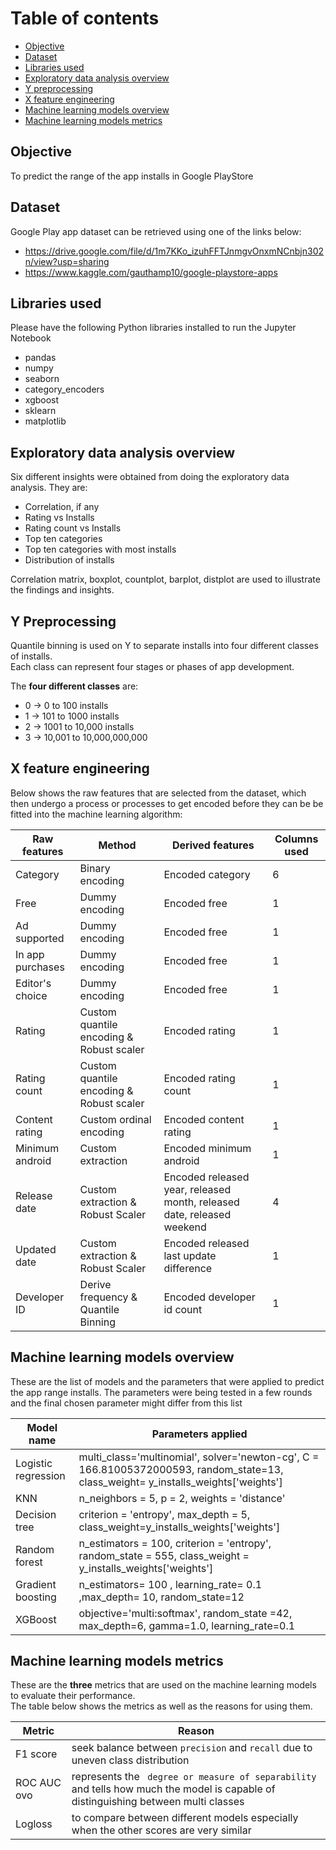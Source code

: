 # Table of contents
- [Objective](#objective)
- [Dataset](#dataset)
- [Libraries used](#libraries-used)
- [Exploratory data analysis overview](#exploratory-data-analysis-overview)
- [Y preprocessing](#y-preprocessing)
- [X feature engineering](#x-feature-engineering)
- [Machine learning models overview](#machine-learning-models-overview)
- [Machine learning models metrics](#machine-learning-models-metrics)

<div id="objective"></div>

## Objective

To predict the range of the app installs in Google PlayStore

<div id="dataset"></div>

## Dataset

Google Play app dataset can be retrieved using one of the links below:
* https://drive.google.com/file/d/1m7KKo_izuhFFTJnmgvOnxmNCnbjn302n/view?usp=sharing
* https://www.kaggle.com/gauthamp10/google-playstore-apps

<div id="libraries-used"></div>

## Libraries used

Please have the following Python libraries installed to run the Jupyter Notebook
* pandas
* numpy
* seaborn
* category_encoders
* xgboost
* sklearn
* matplotlib

<div id="exploratory-data-analysis-overview"></div>

## Exploratory data analysis overview

Six different insights were obtained from doing the exploratory data analysis. They are:
* Correlation, if any
* Rating vs Installs
* Rating count vs Installs
* Top ten categories
* Top ten categories with most installs
* Distribution of installs

Correlation matrix, boxplot, countplot, barplot, distplot are used to illustrate the findings and insights.

<div id="y-preprocessing"></div>

## Y Preprocessing

Quantile binning is used on Y to separate installs into four different classes of installs.  
Each class can represent four stages or phases of app development.

The **four different classes** are:
* 0 -> 0 to 100 installs
* 1 -> 101 to 1000 installs
* 2 -> 1001 to 10,000 installs
* 3 -> 10,001 to 10,000,000,000

<div id="x-feature-engineering"></div>

## X feature engineering

Below shows the raw features that are selected from the dataset, which then undergo a process or processes to get encoded before they can be be fitted into the machine learning algorithm:

Raw features | Method | Derived features | Columns used
-------------|--------|------------------|-------------
Category | Binary encoding | Encoded category | 6
Free | Dummy encoding | Encoded free | 1
Ad supported | Dummy encoding | Encoded free | 1
In app purchases | Dummy encoding | Encoded free | 1
Editor's choice | Dummy encoding | Encoded free | 1
Rating | Custom quantile encoding & Robust scaler | Encoded rating | 1
Rating count | Custom quantile encoding & Robust scaler | Encoded rating count | 1
Content rating | Custom ordinal encoding | Encoded content rating | 1
Minimum android | Custom extraction | Encoded minimum android | 1
Release date | Custom extraction & Robust Scaler| Encoded released year, released month, released date, released weekend | 4
Updated date | Custom extraction & Robust Scaler | Encoded released last update difference | 1
Developer ID | Derive frequency & Quantile Binning | Encoded developer id count | 1

<div id="machine-learning-models-overview"></div>

## Machine learning models overview

These are the list of models and the parameters that were applied to predict the app range installs.
The parameters were being tested in a few rounds and the final chosen parameter might differ from this list

Model name | Parameters applied
-----------|-------------------
Logistic regression | multi_class='multinomial', solver='newton-cg', C = 166.81005372000593, random_state=13, class_weight= y_installs_weights['weights']
KNN | n_neighbors = 5, p = 2, weights = 'distance'
Decision tree | criterion = 'entropy', max_depth = 5, class_weight=y_installs_weights['weights']
Random forest | n_estimators = 100, criterion = 'entropy', random_state = 555, class_weight = y_installs_weights['weights']
Gradient boosting | n_estimators= 100 , learning_rate= 0.1 ,max_depth= 10, random_state=12
XGBoost | objective='multi:softmax', random_state =42, max_depth=6, gamma=1.0, learning_rate=0.1

<div id="machine-learning-models-metrics"></div>

## Machine learning models metrics

These are the **three** metrics that are used on the machine learning models to evaluate their performance.  
The table below shows the metrics as well as the reasons for using them.

Metric | Reason
-------|-------
F1 score | seek balance between ` precision ` and ` recall ` due to uneven class distribution
ROC AUC ovo | represents the ` degree or measure of separability` and tells how much the model is capable of distinguishing between multi classes
Logloss | to compare between different models especially when the other scores are very similar
